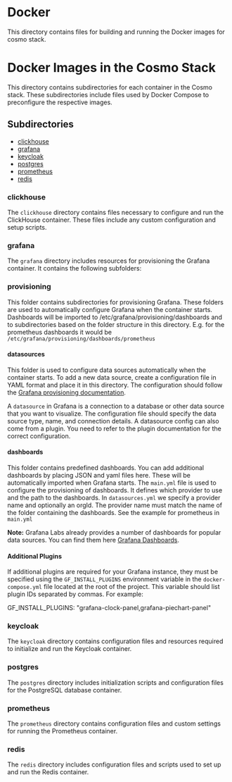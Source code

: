 # Docker

This directory contains files for building and running the Docker images for cosmo stack.

# Docker Images in the Cosmo Stack

This directory contains subdirectories for each container in the Cosmo stack. These subdirectories include files used by Docker Compose to preconfigure the respective images.

## Subdirectories

- [clickhouse](#clickhouse)
- [grafana](#grafana)
- [keycloak](#keycloak)
- [postgres](#postgres)
- [prometheus](#prometheus)
- [redis](#redis)

### clickhouse

The `clickhouse` directory contains files necessary to configure and run the ClickHouse container. These files include any custom configuration and setup scripts.

### grafana

The `grafana` directory includes resources for provisioning the Grafana container. It contains the following subfolders:

### provisioning

This folder contains subdirectories for provisioning Grafana. These folders are used to automatically configure Grafana when the container starts. Dashboards will be imported to /etc/grafana/provisioning/dashboards and to subdirectories based on the folder structure in this directory.
E.g. for the prometheus dashboards it would be `/etc/grafana/provisioning/dashboards/prometheus`

#### datasources

This folder is used to configure data sources automatically when the container starts. To add a new data source, create a configuration file in YAML format and place it in this directory. The configuration should follow the [Grafana provisioning documentation](https://grafana.com/docs/grafana/latest/administration/provisioning/#data-sources).

A `datasource` in Grafana is a connection to a database or other data source that you want to visualize. The configuration file should specify the data source type, name, and connection details. A datasource config can also come from a plugin. You need to refer to the plugin documentation for the correct configuration.

#### dashboards

This folder contains predefined dashboards. You can add additional dashboards by placing JSON and yaml files here. These will be automatically imported when Grafana starts.
The `main.yml` file is used to configure the provisioning of dashboards. It defines which provider to use and the path to the dashboards. In `datasources.yml` we specify a provider name and optionally an orgId. 
The provider name must match the name of the folder containing the dashboards. See the example for prometheus in `main.yml`

**Note:** Grafana Labs already provides a number of dashboards for popular data sources. You can find them here [Grafana Dashboards](https://grafana.com/grafana/dashboards/).

#### Additional Plugins

If additional plugins are required for your Grafana instance, they must be specified using the `GF_INSTALL_PLUGINS` environment variable in the `docker-compose.yml` file located at the root of the project. This variable should list plugin IDs separated by commas. For example:

GF_INSTALL_PLUGINS: "grafana-clock-panel,grafana-piechart-panel"

### keycloak

The `keycloak` directory contains configuration files and resources required to initialize and run the Keycloak container.

### postgres

The `postgres` directory includes initialization scripts and configuration files for the PostgreSQL database container.

### prometheus

The `prometheus` directory contains configuration files and custom settings for running the Prometheus container.

### redis

The `redis` directory includes configuration files and scripts used to set up and run the Redis container.
